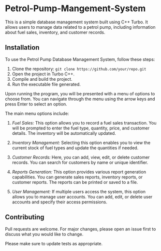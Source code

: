 # Petrol-Pump-Mangement-System

This is a simple database management system built using C++ Turbo. It allows users to manage data related to a petrol pump, including information about fuel sales, inventory, and customer records. 

## Installation

To use the Petrol Pump Database Management System, follow these steps:

1. Clone the repository: `git clone https://github.com/your/repo.git`
2. Open the project in Turbo C++.
3. Compile and build the project.
4. Run the executable file generated.


Upon running the program, you will be presented with a menu of options to choose from. You can navigate through the menu using the arrow keys and press Enter to select an option.

The main menu options include:

1. *Fuel Sales:* This option allows you to record a fuel sales transaction. You will be prompted to enter the fuel type, quantity, price, and customer details. The inventory will be automatically updated.

2. *Inventory Management:* Selecting this option enables you to view the current stock of fuel types and update the quantities if needed.

3. *Customer Records:* Here, you can add, view, edit, or delete customer records. You can search for customers by name or unique identifier.

4. *Reports Generation:* This option provides various report generation capabilities. You can generate sales reports, inventory reports, or customer reports. The reports can be printed or saved to a file.

5. *User Management:* If multiple users access the system, this option allows you to manage user accounts. You can add, edit, or delete user accounts and specify their access permissions.

## Contributing

Pull requests are welcome. For major changes, please open an issue first
to discuss what you would like to change.

Please make sure to update tests as appropriate.
